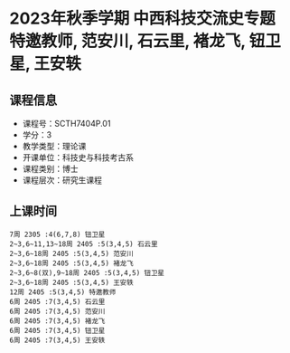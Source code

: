 # 2023年秋季学期 中西科技交流史专题 特邀教师, 范安川, 石云里, 褚龙飞, 钮卫星, 王安轶






## 课程信息

- 课程号：SCTH7404P.01
- 学分：3
- 教学类型：理论课
- 开课单位：科技史与科技考古系
- 课程类别：博士
- 课程层次：研究生课程

## 上课时间

```
7周 2305 :4(6,7,8) 钮卫星
2~3,6~11,13~18周 2405 :5(3,4,5) 石云里
2~3,6~18周 2405 :5(3,4,5) 范安川
2~3,6~18周 2405 :5(3,4,5) 褚龙飞
2~3,6~8(双),9~18周 2405 :5(3,4,5) 钮卫星
2~3,6~18周 2405 :5(3,4,5) 王安轶
12周 2405 :5(3,4,5) 特邀教师
6周 2405 :7(3,4,5) 石云里
6周 2405 :7(3,4,5) 范安川
6周 2405 :7(3,4,5) 褚龙飞
6周 2405 :7(3,4,5) 钮卫星
6周 2405 :7(3,4,5) 王安轶
```

